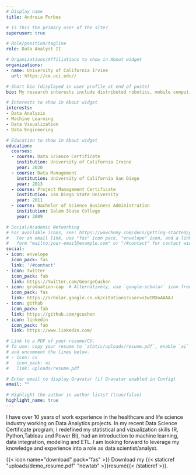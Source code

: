 ```yaml
---
# Display name
title: Andreia Forbes 

# Is this the primary user of the site?
superuser: true

# Role/position/tagline
role: Data Analyst II

# Organizations/Affiliations to show in About widget
organizations:
- name: University of California Irvine
  url: https://ce.uci.edu//

# Short bio (displayed in user profile at end of posts)
bio: My research interests include distributed robotics, mobile computing and programmable matter.

# Interests to show in About widget
interests:
- Data Analysis
- Machine Learning
- Data Visualization
- Data Engineering

# Education to show in About widget
education:
  courses:
  - course: Data Science Certificate
    institution: University of California Irvine
    year: 2020
  - course: Data Management
    institution: University of California San Diego
    year: 2013
  - course: Project Management Certificate
    institution: San Diego State University
    year: 2011
  - course: Bachelor of Science Business Administration
    institution: Salem State College
    year: 2009

# Social/Academic Networking
# For available icons, see: https://wowchemy.com/docs/getting-started/page-builder/#icons
#   For an email link, use "fas" icon pack, "envelope" icon, and a link in the
#   form "mailto:your-email@example.com" or "/#contact" for contact widget.
social:
- icon: envelope
  icon_pack: fas
  link: '/#contact'
- icon: twitter
  icon_pack: fab
  link: https://twitter.com/GeorgeCushen
- icon: graduation-cap  # Alternatively, use `google-scholar` icon from `ai` icon pack
  icon_pack: fas
  link: https://scholar.google.co.uk/citations?user=sIwtMXoAAAAJ
- icon: github
  icon_pack: fab
  link: https://github.com/gcushen
- icon: linkedin
  icon_pack: fab
  link: https://www.linkedin.com/

# Link to a PDF of your resume/CV.
# To use: copy your resume to `static/uploads/resume.pdf`, enable `ai` icons in `params.toml`, 
# and uncomment the lines below.
# - icon: cv
#   icon_pack: ai
#   link: uploads/resume.pdf

# Enter email to display Gravatar (if Gravatar enabled in Config)
email: ""

# Highlight the author in author lists? (true/false)
highlight_name: true
---
```


I have over 10 years of work experience in the healthcare and life science industry working on Data Analytics projects. In my recent Data Science Certificate program, I redefined my statistical and vizualization skills (R, Python,Tableau and Power Bi), had an introduction to machine learning, data integration, modeling and ETL. I am looking forward to leverage my knowledge and experience into a role as data scientist/analyst.



{{< icon name="download" pack="fas" >}} Download my {{< staticref "uploads/demo_resume.pdf" "newtab" >}}resumé{{< /staticref >}}.
